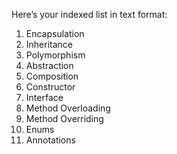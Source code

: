 Here’s your indexed list in text format:

1. Encapsulation
2. Inheritance
3. Polymorphism
4. Abstraction
5. Composition
6. Constructor
7. Interface
8. Method Overloading
9. Method Overriding
10. Enums
11. Annotations
